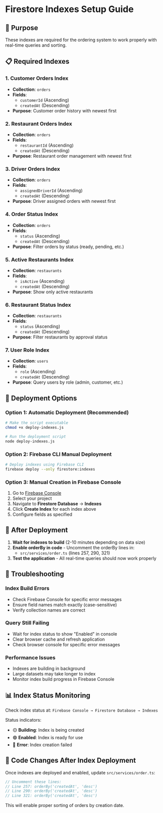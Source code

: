 # Firestore Indexes Setup Guide

## 🎯 Purpose
These indexes are required for the ordering system to work properly with real-time queries and sorting.

## 📋 Required Indexes

### 1. Customer Orders Index
- **Collection**: `orders`
- **Fields**: 
  - `customerId` (Ascending)
  - `createdAt` (Descending)
- **Purpose**: Customer order history with newest first

### 2. Restaurant Orders Index
- **Collection**: `orders`
- **Fields**: 
  - `restaurantId` (Ascending)
  - `createdAt` (Descending)
- **Purpose**: Restaurant order management with newest first

### 3. Driver Orders Index
- **Collection**: `orders`
- **Fields**: 
  - `assignedDriverId` (Ascending)
  - `createdAt` (Descending)
- **Purpose**: Driver assigned orders with newest first

### 4. Order Status Index
- **Collection**: `orders`
- **Fields**: 
  - `status` (Ascending)
  - `createdAt` (Descending)
- **Purpose**: Filter orders by status (ready, pending, etc.)

### 5. Active Restaurants Index
- **Collection**: `restaurants`
- **Fields**: 
  - `isActive` (Ascending)
  - `createdAt` (Descending)
- **Purpose**: Show only active restaurants

### 6. Restaurant Status Index
- **Collection**: `restaurants`
- **Fields**: 
  - `status` (Ascending)
  - `createdAt` (Descending)
- **Purpose**: Filter restaurants by approval status

### 7. User Role Index
- **Collection**: `users`
- **Fields**: 
  - `role` (Ascending)
  - `createdAt` (Descending)
- **Purpose**: Query users by role (admin, customer, etc.)

## 🚀 Deployment Options

### Option 1: Automatic Deployment (Recommended)
```bash
# Make the script executable
chmod +x deploy-indexes.js

# Run the deployment script
node deploy-indexes.js
```

### Option 2: Firebase CLI Manual Deployment
```bash
# Deploy indexes using Firebase CLI
firebase deploy --only firestore:indexes
```

### Option 3: Manual Creation in Firebase Console

1. Go to [Firebase Console](https://console.firebase.google.com)
2. Select your project
3. Navigate to **Firestore Database** → **Indexes**
4. Click **Create Index** for each index above
5. Configure fields as specified

## 🔧 After Deployment

1. **Wait for indexes to build** (2-10 minutes depending on data size)
2. **Enable orderBy in code** - Uncomment the orderBy lines in:
   - `src/services/order.ts` (lines 257, 290, 321)
3. **Test the application** - All real-time queries should now work properly

## 🐛 Troubleshooting

### Index Build Errors
- Check Firebase Console for specific error messages
- Ensure field names match exactly (case-sensitive)
- Verify collection names are correct

### Query Still Failing
- Wait for index status to show "Enabled" in console
- Clear browser cache and refresh application
- Check browser console for specific error messages

### Performance Issues
- Indexes are building in background
- Large datasets may take longer to index
- Monitor index build progress in Firebase Console

## 📊 Index Status Monitoring

Check index status at:
`Firebase Console → Firestore Database → Indexes`

Status indicators:
- 🟡 **Building**: Index is being created
- 🟢 **Enabled**: Index is ready for use
- 🔴 **Error**: Index creation failed

## 🔄 Code Changes After Index Deployment

Once indexes are deployed and enabled, update `src/services/order.ts`:

```typescript
// Uncomment these lines:
// Line 257: orderBy('createdAt', 'desc')
// Line 290: orderBy('createdAt', 'desc') 
// Line 321: orderBy('createdAt', 'desc')
```

This will enable proper sorting of orders by creation date.
